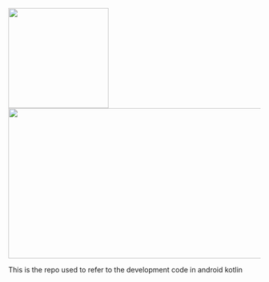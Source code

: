 <img src="https://media.giphy.com/media/v1.Y2lkPTc5MGI3NjExd3plMWgydHNlam5wdzhia3lsNTVmNnk3aDh5dGNucnB1NnY4d3JxNCZlcD12MV9pbnRlcm5hbF9naWZfYnlfaWQmY3Q9Zw/llarwdtFqG63IlqUR1/giphy.gif" width="200" height="200" /> <img src="https://media.giphy.com/media/v1.Y2lkPTc5MGI3NjExaXVlZGUxajF1amYxN3p3Y2FyYTE1Z2puZXE5ajdpbm1taWY5aXZkaiZlcD12MV9pbnRlcm5hbF9naWZfYnlfaWQmY3Q9Zw/eiwO2OEkCV7cwvIQKq/giphy.gif" width="600" height="300" />

This is the repo used to refer to the development code in android kotlin

